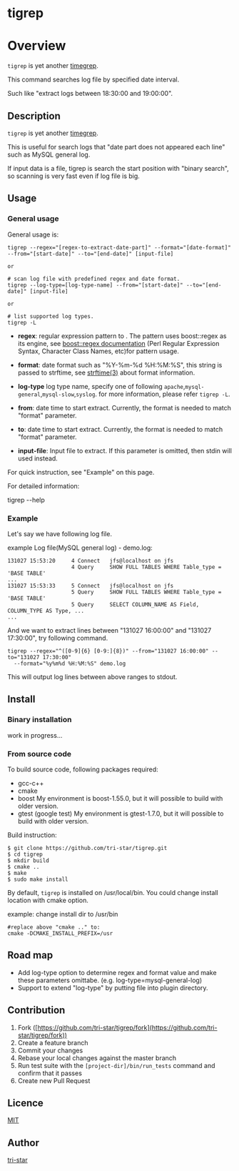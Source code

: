 tigrep
===================================

# Overview

`tigrep` is yet another [timegrep](https://github.com/linux-wizard/timegrep).

This command searches log file by specified date interval.

Such like "extract logs between 18:30:00 and 19:00:00".

## Description
`tigrep` is yet another [timegrep](https://github.com/linux-wizard/timegrep).

This is useful for search logs that "date part does not appeared each line" such as MySQL general log.

If input data is a file, tigrep is search the start position with "binary search", so scanning is very fast even if log file is big.

## Usage

### General usage
General usage is:

```
tigrep --regex="[regex-to-extract-date-part]" --format="[date-format]"
--from="[start-date]" --to="[end-date]" [input-file]

or

# scan log file with predefined regex and date format.
tigrep --log-type=[log-type-name] --from="[start-date]" --to="[end-date]" [input-file]

or

# list supported log types.
tigrep -L

```

* **regex**: regular expression pattern to . The pattern uses boost::regex as its engine, 
  see [boost::regex documentation](http://www.boost.org/doc/libs/1_55_0/libs/regex/doc/html/boost_regex/syntax.html) (Perl Regular Expression Syntax, Character Class Names, etc)for pattern usage.
 
* **format**: date format such as "%Y-%m-%d %H:%M:%S", this string is passed to strftime,
  see [strftime(3)](http://man7.org/linux/man-pages/man3/strftime.3.html) about format information.

* **log-type** log type name, specify one of following `apache`,`mysql-general`,`mysql-slow`,`syslog`. for more information, please refer `tigrep -L`.

* **from**: date time to start extract. Currently, the format is needed to match "format" parameter.

* **to**: date time to start extract. Currently, the format is needed to match "format" parameter.

* **input-file**: Input file to extract. If this parameter is omitted, then stdin will used instead.

For quick instruction, see "Example" on this page.

For detailed information:
  
tigrep --help

  
### Example
Let's say we have following log file.

example Log file(MySQL general log) - demo.log:

```
131027 15:53:20     4 Connect   jfs@localhost on jfs
                    4 Query     SHOW FULL TABLES WHERE Table_type = 'BASE TABLE'
...
131027 15:53:33     5 Connect   jfs@localhost on jfs
                    5 Query     SHOW FULL TABLES WHERE Table_type = 'BASE TABLE'
                    5 Query     SELECT COLUMN_NAME AS Field, COLUMN_TYPE AS Type, ...
...
```

And we want to extract lines between "131027 16:00:00" and "131027 17:30:00",
try following command.

```
tigrep --regex="^([0-9]{6} [0-9:]{8})" --from="131027 16:00:00" --to="131027 17:30:00"
  --format="%y%m%d %H:%M:%S" demo.log
```

This will output log lines between above ranges to stdout.


## Install

### Binary installation

work in progress...


### From source code

To build source code, following packages required:

* gcc-c++
* cmake
* boost
  My environment is boost-1.55.0, but it will possible to build with older version.
* gtest (google test)
  My environment is gtest-1.7.0, but it will possible to build with older version.

Build instruction: 

```
$ git clone https://github.com/tri-star/tigrep.git
$ cd tigrep
$ mkdir build
$ cmake ..
$ make
$ sudo make install
```

By default, `tigrep` is installed on /usr/local/bin.
You could change install location with cmake option.

example: change install dir to /usr/bin

```
#replace above "cmake .." to:
cmake -DCMAKE_INSTALL_PREFIX=/usr
```

## Road map

* Add log-type option to determine regex and format value and make these parameters omittabe.
  (e.g. log-type=mysql-general-log)
* Support to extend "log-type" by putting file into plugin directory.


## Contribution

1. Fork ([https://github.com/tri-star/tigrep/fork](https://github.com/tri-star/tigrep/fork))
2. Create a feature branch
3. Commit your changes
4. Rebase your local changes against the master branch
5. Run test suite with the `[project-dir]/bin/run_tests` command and confirm that it passes
6. Create new Pull Request

## Licence

[MIT](https://github.com/tri-star/tigrep/blob/master/LICENSE)

## Author

[tri-star](https://github.com/tri-star)
